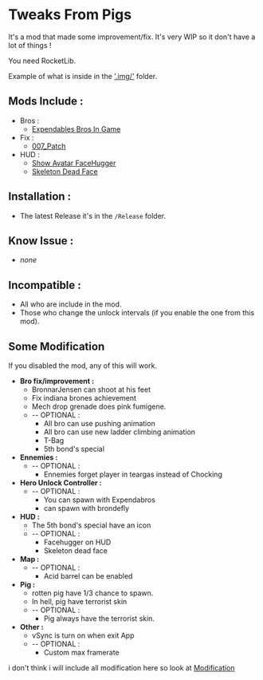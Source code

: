 # Tweaks From Pigs
 It's a mod that made some improvement/fix. It's very WIP so it don't have a lot of things !  
   
 You need RocketLib.

 Example of what is inside in the ['.img/'](.img/) folder.
 
 ## Mods Include :
 * Bros :
    * [Expendables Bros In Game](../Tweaks%20From%20Pigs%20-%20Mod%20Standalone/Expendables%20Bros%20In%20Game)  
 * Fix :
    * [007_Patch](../Tweaks%20From%20Pigs%20-%20Mod%20Standalone/007_Patch)
 * HUD :
    * [Show Avatar FaceHugger](../Tweaks%20From%20Pigs%20-%20Mod%20Standalone/Show%20Avatar%20FaceHugger)
    * [Skeleton Dead Face](../Tweaks%20From%20Pigs%20-%20Mod%20Standalone/Skeleton%20Dead%20Face)

## Installation :
 * The latest Release it's in the `/Release` folder.

## Know Issue :
 * *none*

 ## Incompatible :
 * All who are include in the mod.
 * Those who change the unlock intervals (if you enable the one from this mod).

 ## Some Modification
 If you disabled the mod, any of this will work.
 - **Bro fix/improvement :**
	- BronnarJensen can shoot at his feet
	- Fix indiana brones achievement
	- Mech drop grenade does pink fumigene.
	- -- OPTIONAL :
		- All bro can use pushing animation
		- All bro can use new ladder climbing animation
		- T-Bag
		- 5th bond's special
- **Ennemies :**
	- -- OPTIONAL :
		- Ennemies forget player in teargas instead of Chocking
- **Hero Unlock Controller :**
	- -- OPTIONAL :
		- You can spawn with Expendabros
		- can spawn with brondefly
- **HUD :**
	- The 5th bond's special have an icon
	- -- OPTIONAL :
		- Facehugger on HUD
		- Skeleton dead face
- **Map :**
	- -- OPTIONAL :
		- Acid barrel can be enabled
- **Pig :**
	- rotten pig have 1/3 chance to spawn.
	- In hell, pig have terrorist skin
	- -- OPTIONAL :
		- Pig always have the terrorist skin.
- **Other :**
	- vSync is turn on when exit App
	- -- OPTIONAL :
		- Custom max framerate  

 i don't think i will include all modification here so look at [Modification](/Modification/)